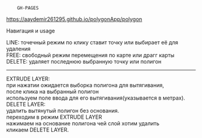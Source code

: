         GH-PAGES
https://aaydemir261295.github.io/polygonApp/polygon

Навигация и usage

LINE: точечный режим по клику ставит точку или выбирает её для удаления <br />
FREE: свободный режим перемещения по карте или драгг карты<br />
DELETE: удаляет последнюю выбранную точку или полигон <br />
___________________________________________________
EXTRUDE LAYER: <br />
при нажатии ожидается выборка полигона для вытягивания, <br />
после клика на выбранный полигон  <br />
используем поле ввода для его вытягивания(указывается в метрах).  <br />
DELETE LAYER: <br />
удалить вытянутый полигон без основания. <br />
переходим в режим EXTRUDE LAYER <br />
нажимаем на основание полигона чей слой хотим удалить <br />
кликаем DELETE LAYER. <br />
